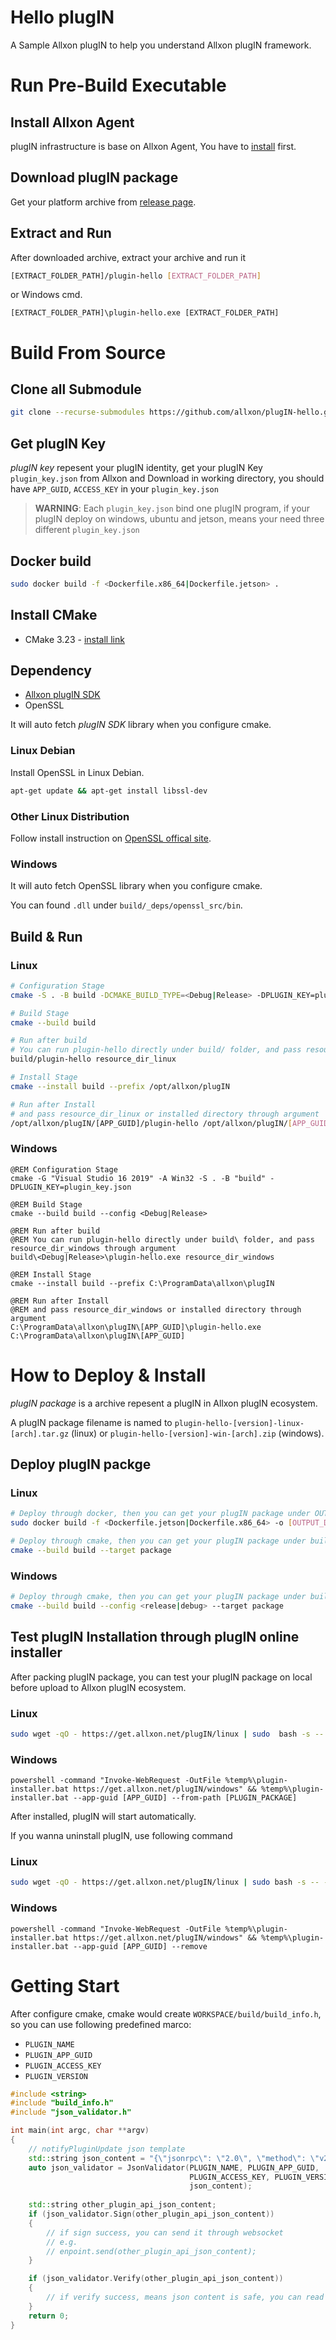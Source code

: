 # Hello plugIN
A Sample Allxon plugIN to help you understand Allxon plugIN framework.

# Run Pre-Build Executable

## Install Allxon Agent
plugIN infrastructure is base on Allxon Agent, You have to [install](https://www.allxon.com/knowledge/install-allxon-agent-via-command-prompt) first.

## Download plugIN package
Get your platform archive from [release page](https://github.com/allxon/plugIN-hello/releases).

## Extract and Run
After downloaded archive, extract your archive and run it
```bash
[EXTRACT_FOLDER_PATH]/plugin-hello [EXTRACT_FOLDER_PATH]
```
or Windows cmd.
```batch
[EXTRACT_FOLDER_PATH]\plugin-hello.exe [EXTRACT_FOLDER_PATH]
```

# Build From Source
## Clone all Submodule
```bash
git clone --recurse-submodules https://github.com/allxon/plugIN-hello.git
```

## Get plugIN Key
_plugIN key_ repesent your plugIN identity, get your plugIN Key `plugin_key.json` from Allxon and Download in working directory, you should have `APP_GUID`, `ACCESS_KEY` in your `plugin_key.json`
> **WARNING**: Each `plugin_key.json` bind one plugIN program, if your plugIN deploy on windows, ubuntu and jetson, means your need three different `plugin_key.json` 

## Docker build
```bash
sudo docker build -f <Dockerfile.x86_64|Dockerfile.jetson> .
```

## Install CMake
- CMake 3.23 - [install link](https://cmake.org/download/)

## Dependency
- [Allxon plugIN SDK](https://github.com/allxon/plugIN-sdk-v2)
- OpenSSL

It will auto fetch _plugIN SDK_ library when you configure cmake.

### Linux Debian
Install OpenSSL in Linux Debian.

```bash
apt-get update && apt-get install libssl-dev
```

### Other Linux Distribution 
Follow install instruction on [OpenSSL offical site](https://www.openssl.org).

### Windows
It will auto fetch OpenSSL library when you configure cmake.

You can found `.dll` under `build/_deps/openssl_src/bin`.

## Build & Run

### Linux
```bash
# Configuration Stage
cmake -S . -B build -DCMAKE_BUILD_TYPE=<Debug|Release> -DPLUGIN_KEY=plugin_key.json

# Build Stage
cmake --build build

# Run after build
# You can run plugin-hello directly under build/ folder, and pass resource_dir_linux through argument
build/plugin-hello resource_dir_linux

# Install Stage
cmake --install build --prefix /opt/allxon/plugIN

# Run after Install
# and pass resource_dir_linux or installed directory through argument
/opt/allxon/plugIN/[APP_GUID]/plugin-hello /opt/allxon/plugIN/[APP_GUID]
```

### Windows
```batch
@REM Configuration Stage
cmake -G "Visual Studio 16 2019" -A Win32 -S . -B "build" -DPLUGIN_KEY=plugin_key.json

@REM Build Stage
cmake --build build --config <Debug|Release>

@REM Run after build
@REM You can run plugin-hello directly under build\ folder, and pass resource_dir_windows through argument
build\<Debug|Release>\plugin-hello.exe resource_dir_windows

@REM Install Stage
cmake --install build --prefix C:\ProgramData\allxon\plugIN

@REM Run after Install
@REM and pass resource_dir_windows or installed directory through argument
C:\ProgramData\allxon\plugIN\[APP_GUID]\plugin-hello.exe C:\ProgramData\allxon\plugIN\[APP_GUID]
```

# How to Deploy & Install
_plugIN package_ is a archive repesent a plugIN in Allxon plugIN ecosystem.

A plugIN package filename is named to `plugin-hello-[version]-linux-[arch].tar.gz` (linux) or `plugin-hello-[version]-win-[arch].zip` (windows). 

## Deploy plugIN packge 

### Linux
```bash
# Deploy through docker, then you can get your plugIN package under OUTPUT_DIRECTORY 
sudo docker build -f <Dockerfile.jetson|Dockerfile.x86_64> -o [OUTPUT_DIRECTORY] .
```
```bash
# Deploy through cmake, then you can get your plugIN package under build directory
cmake --build build --target package
```

### Windows
```bash
# Deploy through cmake, then you can get your plugIN package under build directory
cmake --build build --config <release|debug> --target package
```

## Test plugIN Installation through plugIN online installer
After packing plugIN package, you can test your plugIN package on local before upload to Allxon plugIN ecosystem. 

### Linux
```bash
sudo wget -qO - https://get.allxon.net/plugIN/linux | sudo  bash -s -- --app-guid [APP_GUID] --from-path [PLUGIN_PACKAGE]
``` 

### Windows
```batch
powershell -command "Invoke-WebRequest -OutFile %temp%\plugin-installer.bat https://get.allxon.net/plugIN/windows" && %temp%\plugin-installer.bat --app-guid [APP_GUID] --from-path [PLUGIN_PACKAGE]
```

After installed, plugIN will start automatically.

If you wanna uninstall plugIN, use following command
 
### Linux 
```bash
sudo wget -qO - https://get.allxon.net/plugIN/linux | sudo bash -s -- --app-guid [APP_GUID] --remove
``` 

### Windows
```batch
powershell -command "Invoke-WebRequest -OutFile %temp%\plugin-installer.bat https://get.allxon.net/plugIN/windows" && %temp%\plugin-installer.bat --app-guid [APP_GUID] --remove
```

# Getting Start
After configure cmake, cmake would create `WORKSPACE/build/build_info.h`, so you can use following predefined marco:
- `PLUGIN_NAME` 
- `PLUGIN_APP_GUID`
- `PLUGIN_ACCESS_KEY`
- `PLUGIN_VERSION`

```cpp
#include <string>
#include "build_info.h"
#include "json_validator.h"

int main(int argc, char **argv)
{
    // notifyPluginUpdate json template
    std::string json_content = "{\"jsonrpc\": \"2.0\", \"method\": \"v2/notifyPluginUpdate\"...}"; 
    auto json_validator = JsonValidator(PLUGIN_NAME, PLUGIN_APP_GUID,
                                        PLUGIN_ACCESS_KEY, PLUGIN_VERSION,
                                        json_content); 
    
    std::string other_plugin_api_json_content;
    if (json_validator.Sign(other_plugin_api_json_content))
    {
        // if sign success, you can send it through websocket
        // e.g. 
        // enpoint.send(other_plugin_api_json_content);
    }

    if (json_validator.Verify(other_plugin_api_json_content))
    {
        // if verify success, means json content is safe, you can read it
    }
    return 0;
}
```